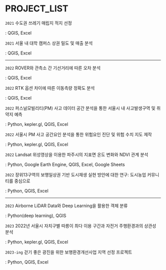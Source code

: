 # PROJECT_LIST

`2021` 수도권 쓰레기 매립지 적지 선정

: QGIS, Excel

`2021` 서울 내 대학 캠퍼스 상권 밀도 및 매출 분석

: QGIS, Excel


---

`2022`  ROVER와 관측소 간 기선거리에 따른 오차 분석

: QGIS, Excel


`2022`  RTK 옵션 차이에 따른 이동측량 정확도 분석

: QGIS, Excel


`2022` 퍼스널모빌리티(PM) 사고 데이터 공간 분석을 통한 서울시 내 사고발생구역 및 취약지 예측 

: Python, kepler.gl, QGIS, Excel


`2022` 서울시 PM 사고 공간요인 분석을 통한 위험요인 진단 및 위험 수치 지도 제작 

: Python, kepler.gl, QGIS, Excel


`2022`  Landsat 위성영상을 이용한 파주시의 지표면 온도 변화와 NDVI 관계 분석 

: Python, Google Earth Engine, QGIS, Excel, Google Sheets


`2022` 장위13구역의 보행일상권 기반 도시재생 실현 방안에 대한 연구: 도시농업 커뮤니티를 중심으로 

: Python, QGIS, Excel


---

`2023`  Airborne LiDAR Data와 Deep Learning을 활용한 객체 분류

: Python(deep learning), QGIS


`2023` 2022년 서울시 자치구별 따릉이 최다 이용 구간과 자전거 주행환경과의 상관성 분석

: Python, kepler.gl, QGIS, Excel

`2023-ing` 걷기 좋은 광진을 위한 보행환경개선사업 지역 선정 프로젝트

: Python, QGIS, Excel


